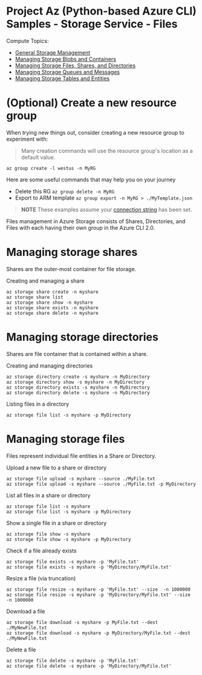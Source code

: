 # Project Az (Python-based Azure CLI) Samples - Storage Service - Files

Compute Topics:
* [General Storage Management](management.md)
* [Managing Storage Blobs and Containers](blobs.md)
* [Managing Storage Files, Shares, and Directories](files.md)
* [Managing Storage Queues and Messages](queues.md)
* [Managing Storage Tables and Entities](tables.md)

# (Optional) Create a new resource group
When trying new things out, consider creating a new resource group to experiment with:
> Many creation commands will use the resource group's location as a default value.
```
az group create -l westus -n MyRG
```

Here are some useful commands that may help you on your journey
* Delete this RG `az group delete -n MyRG`
* Export to ARM template `az group export -n MyRG > ./MyTemplate.json`

> **NOTE** These examples assume your [connection string](management.md) has been set.

Files management in Azure Storage consists of Shares, Directories, and Files with
each having their own group in the Azure CLI 2.0.

# Managing storage shares
Shares are the outer-most container for file storage.

Creating and managing a share
```
az storage share create -n myshare
az storage share list
az storage share show -n myshare
az storage share exists -n myshare
az storage share delete -n myshare
```

# Managing storage directories
Shares are file container that is contained within a share.  

Creating and managing directories
```
az storage directory create -s myshare -n MyDirectory
az storage directory show -s myshare -n MyDirectory
az storage directory exists -s myshare -n MyDirectory
az storage directory delete -s myshare -n MyDirectory
```

Listing files in a directory
```
az storage file list -s myshare -p MyDirectory
```

# Managing storage files
Files represent individual file entities in a Share or Directory.

Upload a new file to a share or directory
```
az storage file upload -s myshare --source ./MyFile.txt
az storage file upload -s myshare --source ./MyFile.txt -p MyDirectory
```

List all files in a share or directory
```
az storage file list -s myshare
az storage file list -s myshare -p MyDirectory
```

Show a single file in a share or directory
```
az storage file show -s myshare
az storage file show -s myshare -p MyDirectory
```

Check if a file already exists
```
az storage file exists -s myshare -p 'MyFile.txt'
az storage file exists -s myshare -p 'MyDirectory/MyFile.txt'
```

Resize a file (via truncation)
```
az storage file resize -s myshare -p 'MyFile.txt' --size  -n 1000000
az storage file resize -s myshare -p 'MyDirectory/MyFile.txt' --size  -n 1000000
```

Download a file
```
az storage file download -s myshare -p MyFile.txt --dest ./MyNewFile.txt
az storage file download -s myshare -p MyDirectory/MyFile.txt --dest ./MyNewFile.txt
```

Delete a file
```
az storage file delete -s myshare -p 'MyFile.txt'
az storage file delete -s myshare -p 'MyDirectory/MyFile.txt'
```
